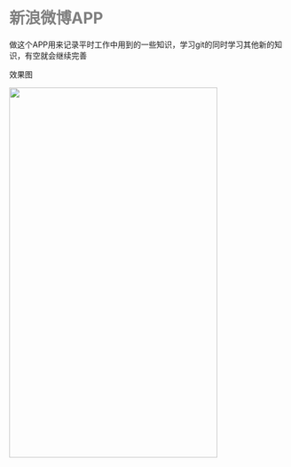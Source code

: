 <h1><font color="gray"> 新浪微博APP </font></h1>

做这个APP用来记录平时工作中用到的一些知识，学习git的同时学习其他新的知识，有空就会继续完善

效果图

<img src="https://github.com/FMYang/SNAPP/blob/master/SinaweiboDemo/Screenshots/screenshots.png" width="375" height="667">
